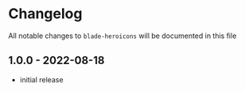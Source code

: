 # Changelog

All notable changes to `blade-heroicons` will be documented in this file

## 1.0.0 - 2022-08-18

- initial release
